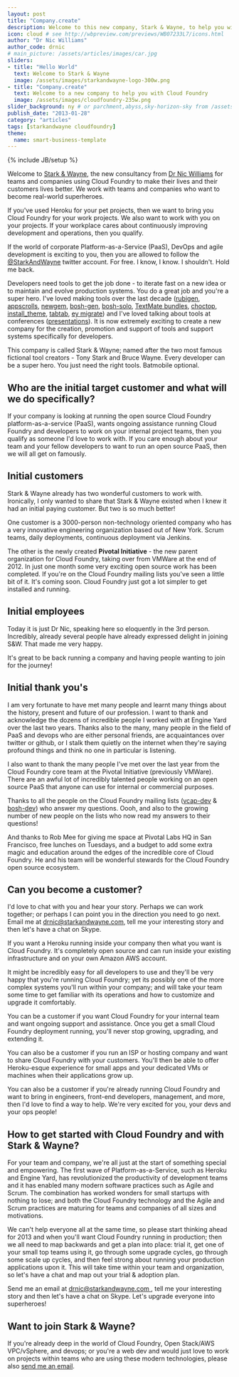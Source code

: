 ```yaml
---
layout: post
title: "Company.create"
description: Welcome to this new company, Stark & Wayne, to help you with Cloud Foundry and your internal DevOps
icon: cloud # see http://wbpreview.com/previews/WB07233L7/icons.html
author: "Dr Nic Williams"
author_code: drnic
# main_picture: /assets/articles/images/car.jpg
sliders:
- title: "Hello World"
  text: Welcome to Stark & Wayne
  image: /assets/images/starkandwayne-logo-300w.png
- title: "Company.create"
  text: Welcome to a new company to help you with Cloud Foundry
  image: /assets/images/cloudfoundry-235w.png
slider_background: ny # or parchment,abyss,sky-horizon-sky from /assets/sliders
publish_date: "2013-01-28"
category: "articles"
tags: [starkandwayne cloudfoundry]
theme:
  name: smart-business-template
---
```

{% include JB/setup %}

Welcome to [Stark & Wayne](http://starkandwayne.com), the new consultancy from [Dr Nic Williams](http://drniwilliams.com) for teams and companies using Cloud Foundry to make their lives and their customers lives better. We work with teams and companies who want to become real-world superheroes.

If you've used Heroku for your pet projects, then we want to bring you Cloud Foundry for your work projects. We also want to work with you on your projects. If your workplace cares about continuously improving development and operations, then you qualify.

If the world of corporate Platform-as-a-Service (PaaS), DevOps and agile development is exciting to you, then you are allowed to follow the [@StarkAndWayne](https://twitter.com/StarkAndWayne) twitter account. For free. I know, I know. I shouldn't. Hold me back.

Developers need tools to get the job done - to iterate fast on a new idea or to maintain and evolve production systems. You do a great job and you're a super hero. I've loved making tools over the last decade ([rubigen](http://rubigen.rubyforge.org/), [appscrolls](http://appscrolls.org), [newgem](http://drnic.github.com/newgem/), [bosh-gen](https://github.com/drnic/bosh-gen), [bosh-solo](https://github.com/drnic/bosh-gen), [TextMate bundles](https://github.com/search?q=%40drnic+tmbundle), [choctop](http://drnic.github.com/choctop/), [install_theme](https://github.com/drnic/install_theme), [tabtab](https://github.com/drnic/tabtab), [ey migrate](https://github.com/engineyard/engineyard-migrate)) and I've loved talking about tools at conferences ([presentations](http://drnicwilliams.com/presentations/ "Dr Nic's Presentations")). It is now extremely exciting to create a new company for the creation, promotion and support of tools and support systems specifically for developers.

This company is called Stark & Wayne; named after the two most famous fictional tool creators - Tony Stark and Bruce Wayne. Every developer can be a super hero. You just need the right tools. Batmobile optional.

## Who are the initial target customer and what will we do specifically?

If your company is looking at running the open source Cloud Foundry platform-as-a-service (PaaS), wants ongoing assistance running Cloud Foundry and developers to work on your internal project teams, then you qualify as someone I'd love to work with. If you care enough about your team and your fellow developers to want to run an open source PaaS, then we will all get on famously.

## Initial customers

Stark & Wayne already has two wonderful customers to work with. Ironically, I only wanted to share that Stark & Wayne existed when I knew it had an initial paying customer. But two is so much better!

One customer is a 3000-person non-technology oriented company who has a very innovative engineering organization based out of New York. Scrum teams, daily deployments, continuous deployment via Jenkins.

The other is the newly created **Pivotal Initiative** - the new parent organization for Cloud Foundry, taking over from VMWare at the end of 2012. In just one month some very exciting open source work has been completed. If you're on the Cloud Foundry mailing lists you've seen a little bit of it. It's coming soon. Cloud Foundry just got a lot simpler to get installed and running.

## Initial employees

Today it is just Dr Nic, speaking here so eloquently in the 3rd person. Incredibly, already several people have already expressed delight in joining S&W. That made me very happy.

It's great to be back running a company and having people wanting to join for the journey!

## Initial thank you's

I am very fortunate to have met many people and learnt many things about the history, present and future of our profession. I want to thank and acknowledge the dozens of incredible people I worked with at Engine Yard over the last two years. Thanks also to the many, many people in the field of PaaS and devops who are either personal friends, are acquaintances over twitter or github, or I stalk them quietly on the internet when they're saying profound things and think no one in particular is listening.

I also want to thank the many people I've met over the last year from the Cloud Foundry core team at the Pivotal Initiative (previously VMWare). There are an awful lot of incredibly talented people working on an open source PaaS that anyone can use for internal or commercial purposes.

Thanks to all the people on the Cloud Foundry mailing lists ([vcap-dev](https://groups.google.com/a/cloudfoundry.org/forum/?fromgroups#!forum/vcap-dev) & [bosh-dev](https://groups.google.com/a/cloudfoundry.org/forum/?fromgroups#!forum/bosh-dev)) who answer my questions. Oooh, and also to the growing number of new people on the lists who now read my answers to their questions!

And thanks to Rob Mee for giving me space at Pivotal Labs HQ in San Francisco, free lunches on Tuesdays, and a budget to add some extra magic and education around the edges of the incredible core of Cloud Foundry. He and his team will be wonderful stewards for the Cloud Foundry open source ecosystem.

## Can you become a customer?

I'd love to chat with you and hear your story. Perhaps we can work together; or perhaps I can point you in the direction you need to go next. Email me at [drnic@starkandwayne.com](mailto:&#x64;&#x72;&#x6E;&#x69;&#x63;&#x40;&#x73;&#x74;&#x61;&#x72;&#x6B;&#x61;&#x6E;&#x64;&#x77;&#x61;&#x79;&#x6E;&#x65;&#x2E;&#x63;&#x6F;&#x6D;), tell me your interesting story and then let's have a chat on Skype.

If you want a Heroku running inside your company then what you want is Cloud Foundry. It's completely open source and can run inside your existing infrastructure and on your own Amazon AWS account.

It might be incredibly easy for all developers to use and they'll be very happy that you're running Cloud Foundry; yet its possibly one of the more complex systems you'll run within your company; and will take your team some time to get familiar with its operations and how to customize and upgrade it comfortably.

You can be a customer if you want Cloud Foundry for your internal team and want ongoing support and assistance. Once you get a small Cloud Foundry deployment running, you'll never stop growing, upgrading, and extending it.

You can also be a customer if you run an ISP or hosting company and want to share Cloud Foundry with your customers. You'll then be able to offer Heroku-esque experience for small apps and your dedicated VMs or machines when their applications grow up.

You can also be a customer if you're already running Cloud Foundry and want to bring in engineers, front-end developers, management, and more, then I'd love to find a way to help. We're very excited for you, your devs and your ops people!

## How to get started with Cloud Foundry and with Stark & Wayne?

For your team and company, we're all just at the start of something special and empowering. The first wave of Platform-as-a-Service, such as Heroku and Engine Yard, has revolutionized the productivity of development teams and it has enabled many modern software practices such as Agile and Scrum. The combination has worked wonders for small startups with nothing to lose; and both the Cloud Foundry technology and the Agile and Scrum practices are maturing for teams and companies of all sizes and motivations.

We can't help everyone all at the same time, so please start thinking ahead for 2013 and when you'll want Cloud Foundry running in production; then we all need to map backwards and get a plan into place: trial it, get one of your small top teams using it, go through some upgrade cycles, go through some scale up cycles, and then feel strong about running your production applications upon it. This will take time within your team and organization, so let's have a chat and map out your trial & adoption plan.

Send me an email at [drnic@starkandwayne.com
](mailto:&#x64;&#x72;&#x6E;&#x69;&#x63;&#x40;&#x73;&#x74;&#x61;&#x72;&#x6B;&#x61;&#x6E;&#x64;&#x77;&#x61;&#x79;&#x6E;&#x65;&#x2E;&#x63;&#x6F;&#x6D;), tell me your interesting story and then let's have a chat on Skype. Let's upgrade everyone into superheroes!

## Want to join Stark & Wayne?

If you're already deep in the world of Cloud Foundry, Open Stack/AWS VPC/vSphere, and devops; or you're a web dev and would just love to work on projects within teams who are using these modern technologies, please also [send me an email](mailto:&#x64;&#x72;&#x6E;&#x69;&#x63;&#x40;&#x73;&#x74;&#x61;&#x72;&#x6B;&#x61;&#x6E;&#x64;&#x77;&#x61;&#x79;&#x6E;&#x65;&#x2E;&#x63;&#x6F;&#x6D;). 